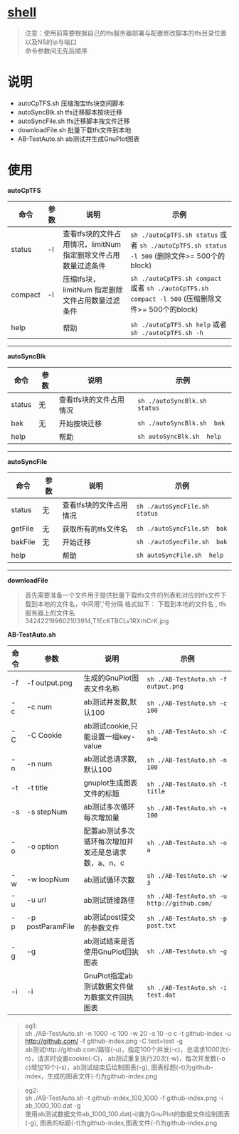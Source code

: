 # [shell](https://github.com/shuchun/shell)   


> 注意：使用前需要根据自己的tfs服务器部署与配置修改脚本的tfs目录位置以及NS的ip与端口    
命令参数间无先后顺序 

# 说明    
* autoCpTFS.sh   压缩淘宝tfs块空间脚本   
* autoSyncBlk.sh	tfs迁移脚本按块迁移     
* autoSyncFile.sh	tfs迁移脚本按文件迁移    
* downloadFile.sh   批量下载tfs文件到本地    
* AB-TestAuto.sh   ab测试并生成GnuPlot图表    

# 使用    
**autoCpTFS**    



  
 命令    |     参数     |     说明        |    示例     
------   |   ----------   |   -------------   |   ----------------------  
status | -l <limitNum>  |  查看tfs块的文件占用情况，limitNum 指定删除文件占用数量过滤条件  |  ```sh ./autoCpTFS.sh status``` 或者 ```sh ./autoCpTFS.sh status -l 500``` (删除文件>= 500个的block)     
compact |  -l <limitNum> |  压缩tfs块，limitNum 指定删除文件占用数量过滤条件 |  ```sh ./autoCpTFS.sh compact``` 或者 ```sh ./autoCpTFS.sh compact -l 500``` (压缩删除文件>= 500个的block)       
help   |     |   帮助   | ```sh ./autoCpTFS.sh help``` 或者 ```sh ./autoCpTFS.sh -h ```   

----------------------------------     
**autoSyncBlk**    


 命令    |     参数     |     说明        |    示例     
------   |   ----------   |   -------------   |   ----------------------  
status   |  无          |    查看tfs块的文件占用情况   |   ```sh ./autoSyncBlk.sh status```     
bak      |  无          |    开始按块迁移      |   ```sh ./autoSyncBlk.sh  bak```     
help     |              |   帮助              |   ```sh autoSyncBlk.sh  help```     

----------------------------------      
**autoSyncFile**

 命令    |     参数     |     说明        |    示例     
------   |   ----------   |   -------------   |   ----------------------  
status   |  无          |    查看tfs块的文件占用情况   |   ```sh ./autoSyncFile.sh status```     
getFile      |  无          |    获取所有的tfs文件名      |   ```sh ./autoSyncFile.sh  bak```     
bakFile      |  无          |    开始迁移      |   ```sh ./autoSyncFile.sh  bak```     
help     |              |   帮助              |   ```sh autoSyncFile.sh  help```   


---------------------------------    
**downloadFile**

> 首先需要准备一个文件用于提供批量下载tfs文件的列表和对应的tfs文件下载到本地的文件名，中间用','号分隔
格式如下： 
下载到本地的文件名 ,  tfs服务器上的文件名    
342422199602103914,T1EcKTBCLv1RXrhCrK.jpg    


**AB-TestAuto.sh**    


 命令    |     参数     |     说明        |    示例     
------   |   ----------   |   -------------   |   ----------------------  
-f | -f output.png  |  生成的GnuPlot图表文件名称  |  ```sh ./AB-TestAuto.sh -f output.png```     
-c |  -c num |  ab测试并发数,默认100 |  ```sh ./AB-TestAuto.sh -c 100```       
-C |  -C Cookie |  ab测试cookie,只能设置一组key-value |  ```sh ./AB-TestAuto.sh -C a=b```       
-n   |  -n num  |  ab测试总请求数,默认100   | ```sh ./AB-TestAuto.sh -n 100```   
-t   |  -t title  |  gnuplot生成图表文件的标题   | ```sh ./AB-TestAuto.sh -t title```   
-s   |  -s stepNum  |  ab测试多次循环每次增加量   | ```sh ./AB-TestAuto.sh -s 100```   
-o   |  -o option  |  配置ab测试多次循环每次增加并发还是总请求数，a、n、c   | ```sh ./AB-TestAuto.sh -o a```   
-w   |  -w loopNum  |  ab测试循环次数   | ```sh ./AB-TestAuto.sh -w 3```   
-u   |  -u url  |  ab测试链接路径   | ```sh ./AB-TestAuto.sh -u http://github.com/```   
-p   |  -p postParamFile  |  ab测试post提交的参数文件   | ```sh ./AB-TestAuto.sh -p post.txt```   
-g   |  -g  |  ab测试结束是否使用GnuPlot回执图表   | ```sh ./AB-TestAuto.sh -g```   
-i   |  -i  |  GnuPlot指定ab测试数据文件做为数据文件回执图表   | ```sh ./AB-TestAuto.sh -i test.dat```   

>eg1:   
sh ./AB-TestAuto.sh -n 1000 -c 100 -w 20 -s 10 -o c -t github-index -u http://github.com/ -f github-index.png -C test=test -g  
ab测试http://github.com/路径(-u)，指定100个并发(-c)，总请求1000次(-n)，请求时设置cookie(-C)，
ab测试重复执行20次(-w)，每次并发数(-o c)增加10个(-s)，ab测试结束后绘制图表(-g),
图表标题(-t)为github-index，生成的图表文件(-f)为github-index.png     

>eg2:   
sh ./AB-TestAuto.sh -t github-index_100_1000 -f github-index.png -i ab_1000_100.dat  -g   
使用ab测试数据文件ab_1000_100.dat(-i)做为GnuPlot的数据文件绘制图表(-g),
图表的标题(-t)为github-index,图表文件(-f)为github-index.png





        

